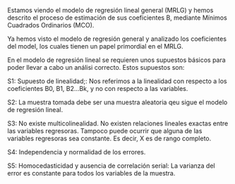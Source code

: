 Estamos viendo el modelo de regresión lineal general (MRLG) y hemos descrito el proceso de estimación de sus coeficientes B, mediante Mínimos Cuadrados Ordinarios (MCO).

Ya hemos visto el modelo de regresión general y analizado los coeficientes del model, los cuales tienen un papel primordial en el MRLG.

En el modelo de regresión lineal se requieren unos supuestos básicos para poder llevar a cabo un análisi correcto. Estos supuestos son:

S1: Supuesto de linealidad;: Nos referimos a la linealidad con respecto a los coeficientes B0, B1, B2...Bk, y no con respecto a las variables.

S2: La muestra tomada debe ser una muestra aleatoria qeu sigue el modelo de regresión lineal.

S3: No existe multicolinealidad. No existen relaciones lineales exactas entre las variables regresoras. Tampoco puede ocurrir que alguna de las variables regresoras sea constante. Es decir, X es de rango completo.

S4: Independencia y normalidad de los errores.

S5: Homocedasticidad y ausencia de correlación serial: La varianza del error es constante para todos los variables de la muestra.
